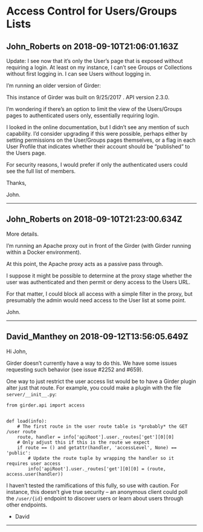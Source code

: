 # Access Control for Users/Groups Lists

## John_Roberts on 2018-09-10T21:06:01.163Z

Update: I see now that it’s only the User’s page that is exposed without requiring a login. At least on my instance, I can’t see Groups or Collections without first logging in. I can see Users without logging in.


I’m running an older version of Girder:  

This instance of Girder was built on 9/25/2017 . API version 2\.3\.0\.


I’m wondering if there’s an option to limit the view of the Users/Groups pages to authenticated users only, essentially requiring login.


I looked in the online documentation, but I didn’t see any mention of such capability. I’d consider upgrading if this were possible, perhaps either by setting permissions on the User/Groups pages themselves, or a flag in each User Profile that indicates whether their account should be “published” to the Users page.


For security reasons, I would prefer if only the authenticated users could see the full list of members.


Thanks,  

John.


---

## John_Roberts on 2018-09-10T21:23:00.634Z

More details.


I’m running an Apache proxy out in front of the Girder (with Girder running within a Docker environment).


At this point, the Apache proxy acts as a passive pass through.


I suppose it might be possible to determine at the proxy stage whether the user was authenticated and then permit or deny access to the Users URL.


For that matter, I could block all access with a simple filter in the proxy, but presumably the admin would need access to the User list at some point.


John.


---

## David_Manthey on 2018-09-12T13:56:05.649Z

Hi John,


Girder doesn’t currently have a way to do this. We have some issues requesting such behavior (see issue \#2252 and \#659).


One way to just restrict the user access list would be to have a Girder plugin alter just that route. For example, you could make a plugin with the file `server/__init__.py`:



```
from girder.api import access


def load(info):
    # The first route in the user route table is *probably* the GET /user route
    route, handler = info['apiRoot'].user._routes['get'][0][0]
    # Only adjust this if this is the route we expect
    if route == () and getattr(handler, 'accessLevel', None) == 'public':
        # Update the route tuple by wrapping the handler so it requires user access
        info['apiRoot'].user._routes['get'][0][0] = (route, access.user(handler))

```

I haven’t tested the ramifications of this fully, so use with caution. For instance, this doesn’t give true security – an anonymous client could poll the `/user/{id}` endpoint to discover users or learn about users through other endpoints.


* David

---

